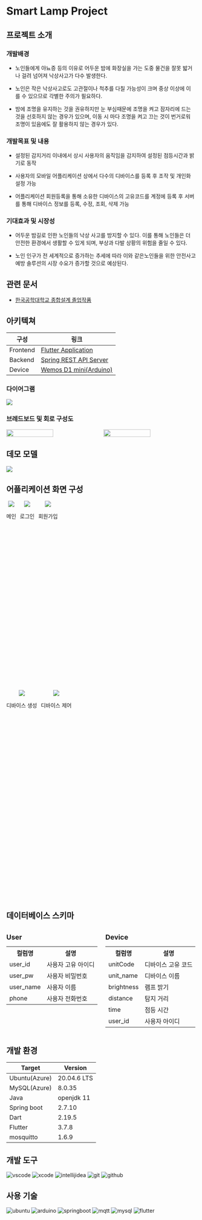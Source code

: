 # Smart Lamp Project

## 프로젝트 소개
### 개발배경  
* 노인들에게 야뇨증 등의 이유로 어두운 밤에 화장실을 가는 도중 물건을 잘못 밟거나 걸려 넘어져 낙상사고가 다수 발생한다.  

* 노인은 작은 낙상사고로도 고관절이나 척추를 다칠 가능성이 크며 중상 이상에 이를 수 있으므로 각별한 주의가 필요하다.  

* 밤에 조명을 유지하는 것을 권유하지만 눈 부심때문에 조명을 켜고 잠자리에 드는 것을 선호하지 않는 경우가 있으며, 이동 시 마다 조명을 켜고 끄는 것이 번거로워 조명이 있음에도 잘 활용하지 않는 경우가 있다.   

### 개발목표 및 내용  
* 설정된 감지거리 이내에서 상시 사용자의 움직임을 감지하여 설정된 점등시간과 밝기로 동작  

* 사용자의 모바일 어플리케이션 상에서 다수의 디바이스를 등록 후 조작 및 개인화 설정 가능  

* 어플리케이션 회원등록을 통해 소유한 디바이스의 고유코드를 계정에 등록 후 서버를 통해 디바이스 정보를 등록, 수정, 조회, 삭제 가능  

### 기대효과 및 시장성

* 어두운 밤길로 인한 노인들의 낙상 사고를 방지할 수 있다. 이를 통해 노인들은 더 안전한 환경에서 생활할 수 있게 되며, 부상과 다발 상황의 위험을 줄일 수 있다.  

* 노인 인구가 전 세계적으로 증가하는 추세에 따라 이와 같은노인들을 위한 안전사고 예방 솔루션의 시장 수요가 증가할 것으로 예상된다.  

## 관련 문서
* [한국공학대학교 종합설계 졸업작품](./paper.pdf)

## 아키텍쳐 

| 구성      | 링크 |
|----------|-----|
| Frontend | [Flutter  Application](./client/) |
| Backend  | [Spring REST API Server](./server/) |
| Device   | [Wemos D1 mini(Arduino)](./device/) |

### 다이어그램

![](./img/_smartlamp.drawio.png)

### 브레드보드 및 회로 구성도
<div style="display:flex; gap:10px;">
    <img src="./img/breadboard.jpg" style="width:50%;">
    <img src="./img/circuitdiagram.jpg" style="width:50%;">
</div>

## 데모 모델

![](./img/prototype.jpeg)


## 어플리케이션 화면 구성

<div style="display:flex; gap:10px; height: 500px;">
    <div style="text-align:center;">
        <img src="./img/home.png" >
        <p>메인</p>
    </div>
    <div style="text-align:center;">
        <img src="./img/login.png" >
        <p>로그인</p>
    </div>
    <div style="text-align:center;">
        <img src="./img/signup.png" >
        <p>회원가입</p>
    </div>
</div>

<div style="display:flex; gap:10px; height: 500px;">
    <div style="text-align:center;">
        <img src="./img/deviceCreate.png"  >
        <p>디바이스 생성</p>
    </div>
    <div style="text-align:center;">
        <img src="./img/deviceDetail.png" >
        <p>디바이스 제어</p>
    </div>
    <div></div>
</div>

<div style="height: 50px;"></div>

## 데이터베이스 스키마

<div style="display:flex; text-align:start; justify-content: space-between;">
    <table style="margin-right: 20px; width: 50% ">
        <caption style="text-align:start; font-size:18px; font-weight: 700;">User</caption>
        <tr>
            <th>컬럼명</th>
            <th>설명</th>
        </tr>
        <tr>
            <td>user_id</td>
            <td>사용자 고유 아이디</td>
        </tr>
        <tr>
            <td>user_pw</td>
            <td>사용자 비밀번호</td>
        </tr>
        <tr>
            <td>user_name</td>
            <td>사용자 이름</td>
        </tr>
        <tr>
            <td>phone</td>
            <td>사용자 전화번호</td>
        </tr>
    </table>
    <table style="width: 50% ">
        <caption style="text-align:start; font-size:18px; font-weight: 700;">Device</caption>
        <tr>
            <th>컬럼명</th>
            <th>설명</th>
        </tr>
        <tr>
            <td>unitCode</td>
            <td>디바이스 고유 코드</td>
        </tr>
        <tr>
            <td>unit_name</td>
            <td>디바이스 이름</td>
        </tr>
        <tr>
            <td>brightness</td>
            <td>램프 밝기</td>
        </tr>
        <tr>
            <td>distance</td>
            <td>탐지 거리</td>
        </tr>
        <tr>
            <td>time</td>
            <td>점등 시간</td>
        </tr>
        <tr>
            <td>user_id</td>
            <td>사용자 아이디</td>
        </tr>
    </table>
</div>



## 개발 환경

| Target        | Version     |
|---------------|-------------|
| Ubuntu(Azure) | 20.04.6 LTS |
| MySQL(Azure)  | 8.0.35      |
| Java          | openjdk 11  |
| Spring boot   | 2.7.10      |
| Dart          | 2.19.5      |
| Flutter       | 3.7.8       |
| mosquitto     | 1.6.9       |


## 개발 도구

![vscode](https://img.shields.io/badge/vscode-007ACC?style=for-the-badge&logo=visualstudiocode&logoColor=white)
![xcode](https://img.shields.io/badge/xcode-147EFB?style=for-the-badge&logo=xcode&logoColor=white)
![intellijidea](https://img.shields.io/badge/intellijidea-000000?style=for-the-badge&logo=intellijidea&logoColor=white)
![git](https://img.shields.io/badge/git-F05032?style=for-the-badge&logo=git&logoColor=white)
![github](https://img.shields.io/badge/github-181717?style=for-the-badge&logo=github&logoColor=white)

## 사용 기술

![ubuntu](https://img.shields.io/badge/ubuntu-E95420?style=for-the-badge&logo=ubuntu&logoColor=white)
![arduino](https://img.shields.io/badge/arduino-00979D?style=for-the-badge&logo=arduino&logoColor=white)
![springboot](https://img.shields.io/badge/springboot-6DB33F?style=for-the-badge&logo=springboot&logoColor=white)
![mqtt](https://img.shields.io/badge/mqtt-660066?style=for-the-badge&logo=mqtt&logoColor=white)
![mysql](https://img.shields.io/badge/mysql-4479A1?style=for-the-badge&logo=mysql&logoColor=white)
![flutter](https://img.shields.io/badge/flutter-02569B?style=for-the-badge&logo=flutter&logoColor=white)